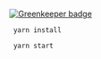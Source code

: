 
[![Greenkeeper badge](https://badges.greenkeeper.io/borisyordanov/angularjs-gulp.svg)](https://greenkeeper.io/)

``` 
 yarn install

 yarn start
```
